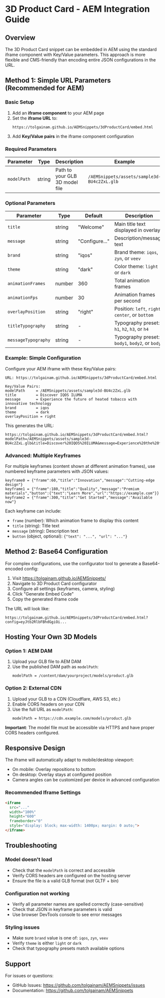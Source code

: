 # 3D Product Card - AEM Integration Guide

## Overview
The 3D Product Card snippet can be embedded in AEM using the standard iframe component with Key/Value parameters. This approach is more flexible and CMS-friendly than encoding entire JSON configurations in the URL.

## Method 1: Simple URL Parameters (Recommended for AEM)

### Basic Setup
1. Add an **iframe component** to your AEM page
2. Set the **iframe URL** to:
   ```
   https://tolgainam.github.io/AEMSnippets/3dProductCard/embed.html
   ```
3. Add **Key/Value pairs** in the iframe component configuration

### Required Parameters
| Parameter | Type | Description | Example |
|-----------|------|-------------|---------|
| `modelPath` | string | Path to your GLB 3D model file | `/AEMSnippets/assets/sample3d-BU4c2ZxL.glb` |

### Optional Parameters
| Parameter | Type | Default | Description |
|-----------|------|---------|-------------|
| `title` | string | "Welcome" | Main title text displayed in overlay |
| `message` | string | "Configure..." | Description/message text |
| `brand` | string | "iqos" | Brand theme: `iqos`, `zyn`, or `veev` |
| `theme` | string | "dark" | Color theme: `light` or `dark` |
| `animationFrames` | number | 360 | Total animation frames |
| `animationFps` | number | 30 | Animation frames per second |
| `overlayPosition` | string | "right" | Position: `left`, `right`, `center`, or `bottom` |
| `titleTypography` | string | - | Typography preset: `h1`, `h2`, `h3`, or `h4` |
| `messageTypography` | string | - | Typography preset: `body1`, `body2`, or `body3` |

### Example: Simple Configuration
Configure your AEM iframe with these Key/Value pairs:

```
URL: https://tolgainam.github.io/AEMSnippets/3dProductCard/embed.html

Key/Value Pairs:
modelPath     = /AEMSnippets/assets/sample3d-BU4c2ZxL.glb
title         = Discover IQOS ILUMA
message       = Experience the future of heated tobacco with innovative technology
brand         = iqos
theme         = dark
overlayPosition = right
```

This generates the URL:
```
https://tolgainam.github.io/AEMSnippets/3dProductCard/embed.html?modelPath=/AEMSnippets/assets/sample3d-BU4c2ZxL.glb&title=Discover%20IQOS%20ILUMA&message=Experience%20the%20future...&brand=iqos&theme=dark&overlayPosition=right
```

### Advanced: Multiple Keyframes

For multiple keyframes (content shown at different animation frames), use numbered keyframe parameters with JSON values:

```
keyframe0 = {"frame":60,"title":"Innovation","message":"Cutting-edge design"}
keyframe1 = {"frame":180,"title":"Quality","message":"Premium materials","button":{"text":"Learn More","url":"https://example.com"}}
keyframe2 = {"frame":300,"title":"Get Started","message":"Available now"}
```

Each keyframe can include:
- `frame` (number): Which animation frame to display this content
- `title` (string): Title text
- `message` (string): Description text
- `button` (object, optional): `{"text": "...", "url": "..."}`

## Method 2: Base64 Configuration

For complex configurations, use the configurator tool to generate a Base64-encoded config:

1. Visit https://tolgainam.github.io/AEMSnippets/
2. Navigate to 3D Product Card configurator
3. Configure all settings (keyframes, camera, styling)
4. Click "Generate Embed Code"
5. Copy the generated iframe code

The URL will look like:
```
https://tolgainam.github.io/AEMSnippets/3dProductCard/embed.html?config=eyJtb2RlbFBhdGgiOi...
```

## Hosting Your Own 3D Models

### Option 1: AEM DAM
1. Upload your GLB file to AEM DAM
2. Use the published DAM path as `modelPath`:
   ```
   modelPath = /content/dam/yourproject/models/product.glb
   ```

### Option 2: External CDN
1. Upload your GLB to a CDN (Cloudflare, AWS S3, etc.)
2. Enable CORS headers on your CDN
3. Use the full URL as `modelPath`:
   ```
   modelPath = https://cdn.example.com/models/product.glb
   ```

**Important**: The model file must be accessible via HTTPS and have proper CORS headers configured.

## Responsive Design

The iframe will automatically adapt to mobile/desktop viewport:
- On mobile: Overlay repositions to bottom
- On desktop: Overlay stays at configured position
- Camera angles can be customized per device in advanced configuration

### Recommended Iframe Settings
```html
<iframe
  src="..."
  width="100%"
  height="600"
  frameborder="0"
  style="display: block; max-width: 1400px; margin: 0 auto;">
</iframe>
```

## Troubleshooting

### Model doesn't load
- Check that the `modelPath` is correct and accessible
- Verify CORS headers are configured on the hosting server
- Ensure the file is a valid GLB format (not GLTF + bin)

### Configuration not working
- Verify all parameter names are spelled correctly (case-sensitive)
- Check that JSON in keyframe parameters is valid
- Use browser DevTools console to see error messages

### Styling issues
- Make sure `brand` value is one of: `iqos`, `zyn`, `veev`
- Verify `theme` is either `light` or `dark`
- Check that typography presets match available options

## Support

For issues or questions:
- GitHub Issues: https://github.com/tolgainam/AEMSnippets/issues
- Documentation: https://github.com/tolgainam/AEMSnippets

